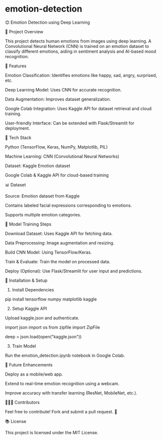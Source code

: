 # emotion-detection
😊 Emotion Detection using Deep Learning

📃 Project Overview

This project detects human emotions from images using deep learning. A Convolutional Neural Network (CNN) is trained on an emotion dataset to classify different emotions, aiding in sentiment analysis and AI-based mood recognition.

🚀 Features

Emotion Classification: Identifies emotions like happy, sad, angry, surprised, etc.

Deep Learning Model: Uses CNN for accurate recognition.

Data Augmentation: Improves dataset generalization.

Google Colab Integration: Uses Kaggle API for dataset retrieval and cloud training.

User-friendly Interface: Can be extended with Flask/Streamlit for deployment.

💪 Tech Stack

Python (TensorFlow, Keras, NumPy, Matplotlib, PIL)

Machine Learning: CNN (Convolutional Neural Networks)

Dataset: Kaggle Emotion dataset

Google Colab & Kaggle API for cloud-based training

📊 Dataset

Source: Emotion dataset from Kaggle

Contains labeled facial expressions corresponding to emotions.

Supports multiple emotion categories.

🔄 Model Training Steps

Download Dataset: Uses Kaggle API for fetching data.

Data Preprocessing: Image augmentation and resizing.

Build CNN Model: Using TensorFlow/Keras.

Train & Evaluate: Train the model on processed data.

Deploy (Optional): Use Flask/Streamlit for user input and predictions.

🔧 Installation & Setup

1. Install Dependencies

pip install tensorflow numpy matplotlib kaggle

2. Setup Kaggle API

Upload kaggle.json and authenticate.

import json
import os
from zipfile import ZipFile

deep = json.load(open("kaggle.json"))

3. Train Model

Run the emotion_detection.ipynb notebook in Google Colab.

🎨 Future Enhancements

Deploy as a mobile/web app.

Extend to real-time emotion recognition using a webcam.

Improve accuracy with transfer learning (ResNet, MobileNet, etc.).

👨‍👩‍👦 Contributors

Feel free to contribute! Fork and submit a pull request. 🚀

📚 License

This project is licensed under the MIT License.

